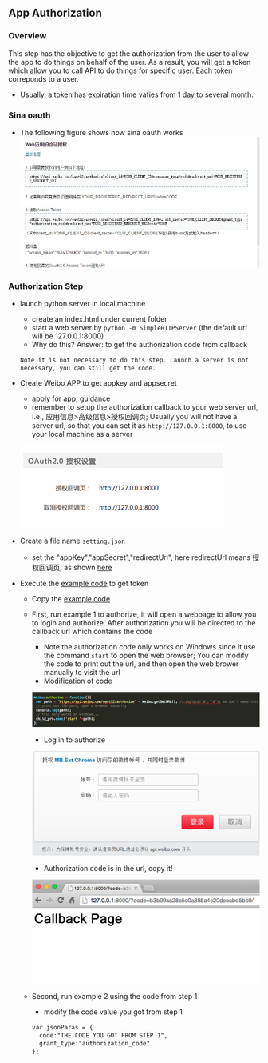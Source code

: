 ## App Authorization

### Overview
This step has the objective to get the authorization from the user to allow the app to do things on behalf of the user. As a result, you will get a token which allow you to call API to do things for specific user. Each token correponds to a user. 
  - Usually, a token has expiration time vafies from 1 day to several month. 

### Sina oauth
- The following figure shows how sina oauth works
![](../figs/auth.jpg)

### Authorization Step
- launch python server in local machine
  - create an index.html under current folder
  - start a web server by `python -m SimpleHTTPServer` (the default url will be 127.0.0.1:8000)
  - Why do this? Answer: to get the authorization code from callback
  ```
  Note it is not necessary to do this step. Launch a server is not necessary, you can still get the code.
  ```
- Create Weibo APP to get appkey and appsecret
  - apply for app, [guidance](http://open.weibo.com/wiki/%E6%96%B0%E6%89%8B%E6%8C%87%E5%8D%97)
  - remember to setup the authorization callback to your web server url, i.e., 应用信息>高级信息>授权回调页; Usually you will not have a server url, so that you can set it as `http://127.0.0.1:8000`, to use your local machine as a server
  
  ![](../figs/redirectUrl.png)

- Create a file name  `setting.json`
  - set the "appKey","appSecret","redirectUrl", here redirectUrl means 授权回调页, as shown [here](../src/setting.json)
- Execute the [example code](https://github.com/vczero/node-weibo/blob/master/examples/example.js) to get token
  - Copy the [example code](https://github.com/vczero/node-weibo/blob/master/examples/example.js)
  - First, run example 1 to authorize, it will open a webpage to allow you to login and authorize. After authorization you will be directed to the callback url which contains the code
    - Note the authorization code only works on Windows since it use the command `start` to open the web browser; You can modify the code to print out the url, and then open the web brower manually to visit the url
    - Modification of code
    
    ![](../figs/extendToNonWindows.png)

    - Log in to authorize
    
    ![](../figs/authorize.PNG)
    
    - Authorization code is in the url, copy it!
    
    ![](../figs/authorizeCode.png)
    
  - Second, run example 2 using the code from step 1 
    - modify the code value you got from step 1
    ```
    var jsonParas = {
  	  code:"THE CODE YOU GOT FROM STEP 1",
  	  grant_type:"authorization_code"
    };
    ```
 

